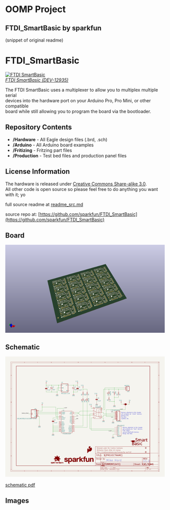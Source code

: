# OOMP Project  
## FTDI_SmartBasic  by sparkfun  
  
(snippet of original readme)  
  
FTDI_SmartBasic  
===============  
[![FTDI SmartBasic](https://cdn.sparkfun.com//assets/parts/9/8/6/1/12935-01.jpg)    
*FTDI SmartBasic (DEV-12935)*](https://www.sparkfun.com/products/12935)  
  
The FTDI SmartBasic uses a multiplexer to allow you to multiplex multiple serial   
devices into the hardware port on your Arduino Pro, Pro Mini, or other compatible   
board while still allowing you to program the board via the bootloader.  
  
Repository Contents  
-------------------  
* **/Hardware** - All Eagle design files (.brd, .sch)  
* **/Arduino** - All Arduino board examples  
* **/Fritizing** - Fritzing part files  
* **/Production** - Test bed files and production panel files  
  
License Information  
-------------------  
The hardware is released under [Creative Commons Share-alike 3.0](http://creativecommons.org/licenses/by-sa/3.0/).    
All other code is open source so please feel free to do anything you want with it; yo  
  
  full source readme at [readme_src.md](readme_src.md)  
  
source repo at: [https://github.com/sparkfun/FTDI_SmartBasic](https://github.com/sparkfun/FTDI_SmartBasic)  
## Board  
  
[![working_3d.png](working_3d_600.png)](working_3d.png)  
## Schematic  
  
[![working_schematic.png](working_schematic_600.png)](working_schematic.png)  
  
[schematic pdf](working_schematic.pdf)  
## Images  

